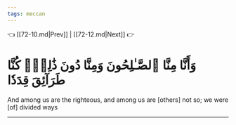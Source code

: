 ```yaml
---
tags: meccan
---
```


👈 [[72-10.md|Prev]] | [[72-12.md|Next]] 👉

# وَأَنَّا مِنَّا ٱلصَّـٰلِحُونَ وَمِنَّا دُونَ ذَٰلِكَۖ كُنَّا طَرَآئِقَ قِدَدٗا

And among us are the righteous, and among us are [others] not so; we were [of] divided ways

---

